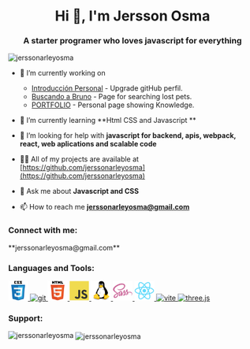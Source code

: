 <h1 align="center">Hi 👋, I'm Jersson Osma</h1>
<h3 align="center">A starter programer who loves javascript for everything</h3>

<p align="left"> <img src="https://komarev.com/ghpvc/?username=jerssonarleyosma&label=Profile%20views&color=0e75b6&style=flat" alt="jerssonarleyosma" /> </p>

- 🔭 I’m currently working on 
  - [Introducción Personal](https://github.com/jerssonarleyosma) - Upgrade gitHub perfil.
  - [Buscando a Bruno](https://github.com/jerssonarleyosma/Buscando-a-Bruno) - Page for searching lost pets.
  - [PORTFOLIO](https://github.com/jerssonarleyosma/PORTFOLIO) - Personal page showing Knowledge.

- 🌱 I’m currently learning **Html CSS and  Javascript **

- 🤝 I’m looking for help with **javascript for backend, apis, webpack, react, web aplications and scalable code**

- 👨‍💻 All of my projects are available at [https://github.com/jerssonarleyosma](https://github.com/jerssonarleyosma)

- 💬 Ask me about **Javascript and CSS**

- 📫 How to reach me **jerssonarleyosma@gmail.com**

<h3 align="left">Connect with me:</h3>
<p align="left">**jerssonarleyosma@gmail.com**</p>

<h3 align="left">Languages and Tools:</h3>
<p align="left">
  <a href="https://www.w3schools.com/css/" target="_blank" rel="noreferrer">
    <img src="https://raw.githubusercontent.com/devicons/devicon/master/icons/css3/css3-original-wordmark.svg" alt="css3" width="40" height="40"/>
  </a>
  <a href="https://git-scm.com/" target="_blank" rel="noreferrer">
    <img src="https://www.vectorlogo.zone/logos/git-scm/git-scm-icon.svg" alt="git" width="40" height="40"/>
  </a>
  <a href="https://html.spec.whatwg.org/multipage/" target="_blank" rel="noreferrer">
    <img src="https://raw.githubusercontent.com/devicons/devicon/master/icons/html5/html5-original-wordmark.svg" alt="html5" width="40" height="40"/>
  </a>
  <a href="https://developer.mozilla.org/en-US/docs/Web/JavaScript" target="_blank" rel="noreferrer">
    <img src="https://raw.githubusercontent.com/devicons/devicon/master/icons/javascript/javascript-original.svg" alt="javascript" width="40" height="40"/>
  </a>
  <a href="https://www.linux.org/" target="_blank" rel="noreferrer">
    <img src="https://raw.githubusercontent.com/devicons/devicon/master/icons/linux/linux-original.svg" alt="linux" width="40" height="40"/>
  </a>
  <a href="https://sass-lang.com" target="_blank" rel="noreferrer">
    <img src="https://raw.githubusercontent.com/devicons/devicon/master/icons/sass/sass-original.svg" alt="sass" width="40" height="40"/>
  </a>
  <a href="https://reactjs.org/" target="_blank" rel="noreferrer">
    <img src="https://raw.githubusercontent.com/devicons/devicon/master/icons/react/react-original.svg" alt="react" width="40" height="40"/>
  </a>
  <a href="https://vitejs.dev/" target="_blank" rel="noreferrer">
    <img src="https://vitejs.dev/logo.svg" alt="vite" width="40" height="40"/>
  </a>
  <a href="https://threejs.org/" target="_blank" rel="noreferrer">
    <img src="https://threejs.org/files/favicon.ico" alt="three.js" width="40" height="40"/>
  </a>
</p>


<h3 align="left">Support:</h3>


<p><img align="left" src="https://github-readme-stats.vercel.app/api/top-langs?username=jerssonarleyosma&show_icons=true&locale=en&layout=compact" alt="jerssonarleyosma" /></p>

<p>&nbsp;<img align="center" src="https://github-readme-stats.vercel.app/api?username=jerssonarleyosma&show_icons=true&locale=en" alt="jerssonarleyosma" /></p>
